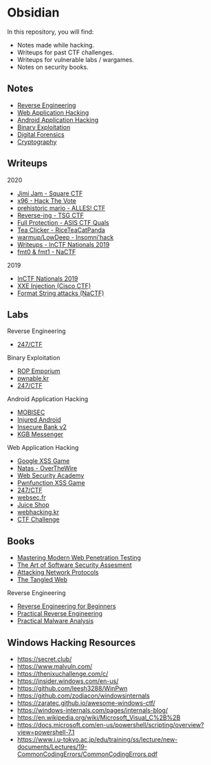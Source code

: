 # Obsidian

In this repository, you will find:

- Notes made while hacking.
- Writeups for past CTF challenges.
- Writeups for vulnerable labs / wargames.
- Notes on security books.

## Notes

- [Reverse Engineering](notes/rev.md)
- [Web Application Hacking](notes/web.md)
- [Android Application Hacking](notes/android.md)
- [Binary Exploitation](notes/pwn.md)
- [Digital Forensics](notes/forensics.md)
- [Cryptography](notes/crypto.md)

## Writeups

2020

- [Jimi Jam - Square CTF](https://abhaynayar.com/blog/jimi-jam.html)
- [x96 - Hack The Vote](writeups/2020/hackthevote/x96.md)
- [prehistoric mario - ALLES! CTF](https://abhaynayar.com/blog/alles.html)
- [Reverse-ing - TSG CTF](https://abhaynayar.com/blog/tsg.html)
- [Full Protection - ASIS CTF Quals](https://abhaynayar.com/blog/asis.html)
- [Tea Clicker - RiceTeaCatPanda](writeups/2020/rtcp/teaclicker.md)
- [warmup/LowDeep - Insomni'hack](writeups/2020/insomnihack/main.md)
- [Writeups - InCTF Nationals 2019](writeups/inctfn19.md)
- [fmt0 & fmt1 - NaCTF](https://abhaynayar.com/blog/nactf.html)

2019

- [InCTF Nationals 2019](https://abhaynayar.com/journal/inctf.html)
- [XXE Injection (Cisco CTF)](https://abhaynayar.com/blog/cisco.html)
- [Format String attacks (NaCTF)](https://abhaynayar.com/blog/nactf.html)

## Labs

Reverse Engineering

- [247/CTF](labs/rev/247ctf.md)

Binary Exploitation

- [ROP Emporium](labs/pwn/rop-emp.md)
- [pwnable.kr](labs/pwn/pwnable-kr.md)
- [247/CTF](labs/pwn/247ctf.md)

Android Application Hacking

- [MOBISEC](labs/mobile/mobisec)
- [Injured Android](labs/mobile/injured.md)
- [Insecure Bank v2](labs/mobile/ibv2.md)
- [KGB Messenger](labs/mobile/kgb.md)

Web Application Hacking

- [Google XSS Game](labs/web/xss-game.md)
- [Natas - OverTheWire](labs/web/natas)
- [Web Security Academy](labs/web/portswigger)
- [Pwnfunction XSS Game](labs/web/pwnfn.md)
- [247/CTF](labs/web/247ctf.md)
- [websec.fr](labs/web/websec-fr.md)
- [Juice Shop](labs/web/juice-shop.md)
- [webhacking.kr](labs/web/webhacking-kr)
- [CTF Challenge](labs/web/ctfchall.md)

## Books

- [Mastering Modern Web Penetration Testing](books/mmwpt.md)
- [The Art of Software Security Assesment](books/taossa.md)
- [Attacking Network Protocols](books/anp.md)
- [The Tangled Web](books/tangled.md)

Reverse Engineering

- [Reverse Engineering for Beginners](books/re4b.md)
- [Practical Reverse Engineering](books/pre.md)
- [Practical Malware Analysis](books/pma.md)

## Windows Hacking Resources

- https://secret.club/
- https://www.malvuln.com/
- https://thenixuchallenge.com/c/
- https://insider.windows.com/en-us/
- https://github.com/leesh3288/WinPwn
- https://github.com/zodiacon/windowsinternals
- https://zaratec.github.io/awesome-windows-ctf/
- https://windows-internals.com/pages/internals-blog/
- https://en.wikipedia.org/wiki/Microsoft_Visual_C%2B%2B
- https://docs.microsoft.com/en-us/powershell/scripting/overview?view=powershell-7.1
- https://www.i.u-tokyo.ac.jp/edu/training/ss/lecture/new-documents/Lectures/19-CommonCodingErrors/CommonCodingErrors.pdf